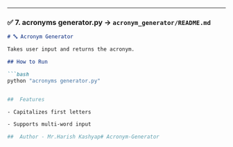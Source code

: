 
---

### ✅ 7. acronyms generator.py → `acronym_generator/README.md`
```markdown
# 🔤 Acronym Generator

Takes user input and returns the acronym.

## How to Run

```bash
python "acronyms generator.py"


##  Features

- Capitalizes first letters

- Supports multi-word input

##  Author - Mr.Harish Kashyap#   A c r o n y m - G e n e r a t o r  
 